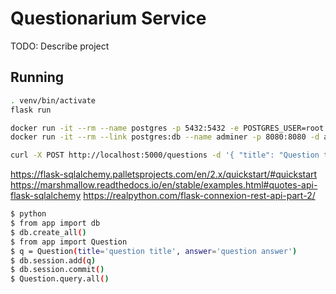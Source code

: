 # Questionarium Service

TODO: Describe project

## Running
```sh
. venv/bin/activate
flask run
```

```sh
docker run -it --rm --name postgres -p 5432:5432 -e POSTGRES_USER=root -e POSTGRES_PASSWORD=password -e POSTGRES_DB=questionarium -d postgres
docker run -it --rm --link postgres:db --name adminer -p 8080:8080 -d adminer
```

```sh
curl -X POST http://localhost:5000/questions -d '{ "title": "Question title", "answer": "Question answer", "category": "python" }' -H "Content-Type: application/json"
```

https://flask-sqlalchemy.palletsprojects.com/en/2.x/quickstart/#quickstart
https://marshmallow.readthedocs.io/en/stable/examples.html#quotes-api-flask-sqlalchemy
https://realpython.com/flask-connexion-rest-api-part-2/
```sh
$ python
$ from app import db
$ db.create_all()
$ from app import Question
$ q = Question(title='question title', answer='question answer')
$ db.session.add(q)
$ db.session.commit()
$ Question.query.all()
```

